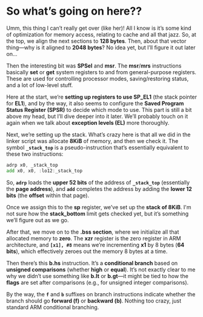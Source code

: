 # So what’s going on here??

Umm, this thing I can’t really get over (like her)! All I know is it’s some kind of optimization for memory access, relating to cache and all that jazz. So, at the top, we align the next sections to **128 bytes**. Then, about that vector thing—why is it aligned to **2048 bytes**? No idea yet, but I’ll figure it out later on...

Then the interesting bit was **SPSel** and **msr**. The **msr**/**mrs** instructions basically **set** or **get** system registers to and from general-purpose registers. These are used for controlling processor modes, saving/restoring status, and a lot of low-level stuff.

Here at the start, we’re **setting up registers to use SP\_EL1** (the stack pointer for **EL1**), and by the way, it also seems to configure the **Saved Program Status Register (SPSR)** to decide which mode to use. This part is still a bit above my head, but I’ll dive deeper into it later. We’ll probably touch on it again when we talk about **exception levels (EL)** more thoroughly.

Next, we’re setting up the stack. What’s crazy here is that all we did in the linker script was allocate **8KiB** of memory, and then we check it. The symbol **`_stack_top`** is a pseudo-instruction that’s essentially equivalent to these two instructions:

```asm
adrp x0, _stack_top
add x0, x0, :lo12:_stack_top
```

So, **`adrp`** loads the **upper 52 bits** of the address of **`_stack_top`** (essentially the **page address**), and **`add`** completes the address by adding the **lower 12 bits** (the **offset** within that page).

Once we assign this to the **sp** register, we’ve set up the **stack of 8KiB**. I'm not sure how the **stack\_bottom** limit gets checked yet, but it’s something we’ll figure out as we go.

After that, we move on to the **.bss section**, where we initialize all that allocated memory to **zero**. The **xzr** register is the zero register in ARM architecture, and **`[x1], #8`** means we’re incrementing **x1** by 8 bytes (**64 bits**), which effectively zeroes out the memory 8 bytes at a time.

Then there’s this **b.hs** instruction. It’s a **conditional branch** based on **unsigned comparisons** (whether **high** or **equal**). It’s not exactly clear to me why we didn’t use something like **b.lt** or **b.gt**—it might be tied to how the **flags** are set after comparisons (e.g., for unsigned integer comparisons).

By the way, the **`f`** and **`b`** suffixes on branch instructions indicate whether the branch should go **forward (f)** or **backward (b)**. Nothing too crazy, just standard ARM conditional branching.

